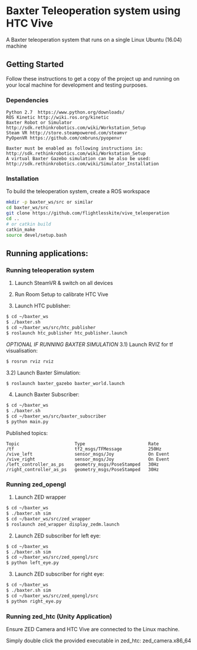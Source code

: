 # Baxter Teleoperation system using HTC Vive

A Baxter teleoperation system that runs on a single Linux Ubuntu (16.04) machine

## Getting Started
Follow these instructions to get a copy of the project up and running on your local machine for development and testing purposes.

### Dependencies

```
Python 2.7  https://www.python.org/downloads/
ROS Kinetic http://wiki.ros.org/kinetic
Baxter Robot or Simulator http://sdk.rethinkrobotics.com/wiki/Workstation_Setup
Steam VR http://store.steampowered.com/steamvr
PyOpenVR https://github.com/cmbruns/pyopenvr

Baxter must be enabled as following instructions in: http://sdk.rethinkrobotics.com/wiki/Workstation_Setup
A virtual Baxter Gazebo simulation can be also be used: http://sdk.rethinkrobotics.com/wiki/Simulator_Installation
```

### Installation

To build the teleoperation system, create a ROS workspace

```bash
mkdir -p baxter_ws/src or similar
cd baxter_ws/src
git clone https://github.com/flightlesskite/vive_teleoperation
cd ..
# or catkin build
catkin_make
source devel/setup.bash
```

## Running applications:

### Running teleoperation system

1) Launch SteamVR & switch on all devices
2) Run Room Setup to calibrate HTC Vive

3) Launch HTC publisher:
```bash
$ cd ~/baxter_ws
$ ./baxter.sh
$ cd ~/baxter_ws/src/htc_publisher
$ roslaunch htc_publisher htc_publisher.launch
```

*OPTIONAL IF RUNNING BAXTER SIMULATION*
3.1) Launch RVIZ for tf visualisation:
```bash
$ rosrun rviz rviz
```
3.2) Launch Baxter Simulation:
```bash
$ roslaunch baxter_gazebo baxter_world.launch
```

4) Launch Baxter Subscriber:
```bash
$ cd ~/baxter_ws
$ ./baxter.sh
$ cd ~/baxter_ws/src/baxter_subscriber
$ python main.py
```

Published topics:
```
Topic                     Type                        Rate
/tf                       tf2_msgs/TFMessage          250Hz
/vive_left                sensor_msgs/Joy             On Event
/vive_right               sensor_msgs/Joy             On Event
/left_controller_as_ps    geometry_msgs/PoseStamped   30Hz
/right_controller_as_ps   geometry_msgs/PoseStamped   30Hz
```

### Running zed_opengl

1) Launch ZED wrapper
```bash
$ cd ~/baxter_ws
$ ./baxter.sh sim
$ cd ~/baxter_ws/src/zed_wrapper
$ roslaunch zed_wrapper display_zedm.launch
```

2) Launch ZED subscriber for left eye:
```bash
$ cd ~/baxter_ws
$ ./baxter.sh sim
$ cd ~/baxter_ws/src/zed_opengl/src
$ python left_eye.py
```

3) Launch ZED subscriber for right eye:
```bash
$ cd ~/baxter_ws
$ ./baxter.sh sim
$ cd ~/baxter_ws/src/zed_opengl/src
$ python right_eye.py
```

### Running zed_htc (Unity Application)

Ensure ZED Camera and HTC Vive are connected to the Linux machine.  

Simply double click the provided executable in zed_htc: zed_camera.x86_64

